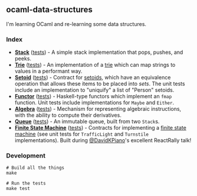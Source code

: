 ## ocaml-data-structures

I'm learning OCaml and re-learning some data structures.

### Index

* **[Stack](https://github.com/jdan/ocaml-data-structures/blob/master/src/mystack.ml)** ([tests](https://github.com/jdan/ocaml-data-structures/blob/master/src/mystack_test.ml)) - A simple stack implementation that pops, pushes, and peeks.
* **[Trie](https://github.com/jdan/ocaml-data-structures/blob/master/src/trie.ml)** ([tests](https://github.com/jdan/ocaml-data-structures/blob/master/src/trie_test.ml)) - An implementation of a [trie](https://en.wikipedia.org/wiki/Trie) which can map strings to values in a performant way.
* **[Setoid](https://github.com/jdan/ocaml-data-structures/blob/master/src/setoid.ml)** ([tests](https://github.com/jdan/ocaml-data-structures/blob/master/src/setoid_test.ml)) - Contract for [setoids](http://www.tomharding.me/2017/03/09/fantas-eel-and-specification-3/), which have an equivalence operation that allows these items to be placed into _sets_. The unit tests include an implementation to "uniquify" a list of "Person" setoids.
* **[Functor](https://github.com/jdan/ocaml-data-structures/blob/master/src/functor.ml)** ([tests](https://github.com/jdan/ocaml-data-structures/blob/master/src/functor_test.ml)) - Haskell-type functors which implement an `fmap` function. Unit tests include implementations for `Maybe` and `Either`.
* **[Algebra](https://github.com/jdan/ocaml-data-structures/blob/master/src/algebra.ml)** ([tests](https://github.com/jdan/ocaml-data-structures/blob/master/src/algebra_test.ml)) - Mechanism for representing algebraic instructions, with the ability to compute their derivatives.
* **[Queue](https://github.com/jdan/ocaml-data-structures/blob/master/src/myqueue.ml)** ([tests](https://github.com/jdan/ocaml-data-structures/blob/master/src/myqueue_test.ml)) - An immutable queue, built from two `Stack`s.
* **[Finite State Machine](https://github.com/jdan/ocaml-data-structures/blob/master/src/finite_state_machine.ml)** ([tests](https://github.com/jdan/ocaml-data-structures/blob/master/src/finite_state_machine_test.ml)) - Contracts for implementing a [finite state machine](https://en.wikipedia.org/wiki/Finite-state_machine) (see unit tests for `TrafficLight` and `Turnstile` implementations). Built during [@DavidKPiano](https://twitter.com/davidkpiano)'s excellent ReactRally talk!

### Development

```
# Build all the things
make

# Run the tests
make test
```
